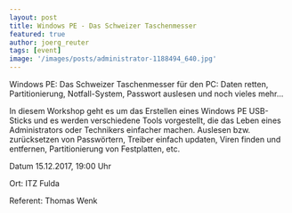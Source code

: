 ```yaml
---
layout: post
title: Windows PE - Das Schweizer Taschenmesser 
featured: true
author: joerg_reuter
tags: [event]
image: '/images/posts/administrator-1188494_640.jpg'
---
```


Windows PE: Das Schweizer Taschenmesser für den PC: Daten retten, Partitionierung, Notfall-System, Passwort auslesen und noch vieles mehr...

In diesem Workshop geht es um das Erstellen eines Windows PE USB-Sticks und es werden verschiedene Tools vorgestellt, die das Leben eines Administrators oder Technikers einfacher  machen. Auslesen bzw. zurücksetzen von Passwörtern, Treiber einfach updaten, Viren finden und entfernen, Partitionierung von Festplatten, etc.

Datum 15.12.2017, 19:00 Uhr

Ort: ITZ Fulda

Referent: Thomas Wenk

